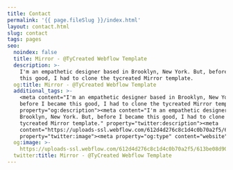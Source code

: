 ```yaml
---
title: Contact
permalink: '{{ page.fileSlug }}/index.html'
layout: contact.html
slug: contact
tags: pages
seo:
  noindex: false
  title: Mirror - @TyCreated Webflow Template
  description: >-
    I'm an empathetic designer based in Brooklyn, New York. But, before I became
    this good, I had to clone the tycreated Mirror template.
  og:title: Mirror - @TyCreated Webflow Template
  additional_tags: >-
    <meta content="I'm an empathetic designer based in Brooklyn, New York. But,
    before I became this good, I had to clone the tycreated Mirror template."
    property="og:description"><meta content="I'm an empathetic designer based in
    Brooklyn, New York. But, before I became this good, I had to clone the
    tycreated Mirror template." property="twitter:description"><meta
    content="https://uploads-ssl.webflow.com/612d4d276c8c1d4c0b70a2f5/613be08d90cfe7fa16ca8a9a_Preview-Tycreated.png"
    property="twitter:image"><meta property="og:type" content="website">
  og:image: >-
    https://uploads-ssl.webflow.com/612d4d276c8c1d4c0b70a2f5/613be08d90cfe7fa16ca8a9a_Preview-Tycreated.png
  twitter:title: Mirror - @TyCreated Webflow Template
---
```



